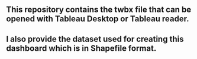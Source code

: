 ## This repository contains the twbx file that can be opened with Tableau Desktop or Tableau reader.

## I also provide the dataset used for creating this dashboard which is in Shapefile format.
